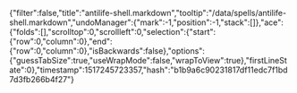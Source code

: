 {"filter":false,"title":"antilife-shell.markdown","tooltip":"/data/spells/antilife-shell.markdown","undoManager":{"mark":-1,"position":-1,"stack":[]},"ace":{"folds":[],"scrolltop":0,"scrollleft":0,"selection":{"start":{"row":0,"column":0},"end":{"row":0,"column":0},"isBackwards":false},"options":{"guessTabSize":true,"useWrapMode":false,"wrapToView":true},"firstLineState":0},"timestamp":1517245723357,"hash":"b1b9a6c90231817df11edc7f1bd7d3fb266b4f27"}